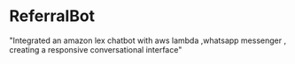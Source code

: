 # ReferralBot
"Integrated an amazon lex chatbot with aws lambda ,whatsapp messenger , creating a responsive conversational interface"
